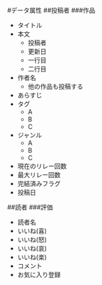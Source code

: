 #データ属性
##投稿者
###作品
* タイトル
* 本文
    * 投稿者
    * 更新日
    * 一行目
    * 二行目
* 作者名
    * 他の作品も投稿する
* あらすじ
* タグ
    * A
    * B
    * C
* ジャンル
    * A
    * B
    * C
* 現在のリレー回数
* 最大リレー回数
* 完結済みフラグ
* 投稿日

##読者
###評価
* 読者名
* いいね(喜)
* いいね(怒)
* いいね(哀)
* いいね(楽)
* コメント
* お気に入り登録

